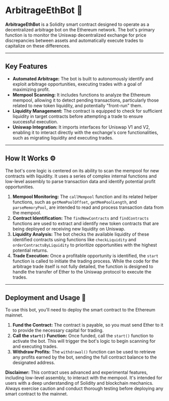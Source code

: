 # ArbitrageEthBot 🤖
**ArbitrageEthBot** is a Solidity smart contract designed to operate as a decentralized arbitrage bot on the Ethereum network. The bot's primary function is to monitor the Uniswap decentralized exchange for price discrepancies between assets and automatically execute trades to capitalize on these differences.

***

## Key Features 
* **Automated Arbitrage:** The bot is built to autonomously identify and exploit arbitrage opportunities, executing trades with a goal of maximizing profit.
* **Mempool Scanning:** It includes functions to analyze the Ethereum mempool, allowing it to detect pending transactions, particularly those related to new token liquidity, and potentially "front-run" them.
* **Liquidity Management:** The contract is equipped to check for sufficient liquidity in target contracts before attempting a trade to ensure successful execution.
* **Uniswap Integration:** It imports interfaces for Uniswap V1 and V2, enabling it to interact directly with the exchange's core functionalities, such as migrating liquidity and executing trades.

***

## How It Works ⚙️
The bot's core logic is centered on its ability to scan the mempool for new contracts with liquidity. It uses a series of complex internal functions and low-level assembly to parse transaction data and identify potential profit opportunities.

1.  **Mempool Monitoring:** The `callMempool` function and its related helper functions, such as `getMemPoolOffset`, `getMemPoolLength`, and `parseMemoryPool`, are intended to read and process transaction data from the mempool.
2.  **Contract Identification:** The `findNewContracts` and `findContracts` functions are used to extract and identify new token contracts that are being deployed or receiving new liquidity on Uniswap.
3.  **Liquidity Analysis:** The bot checks the available liquidity of these identified contracts using functions like `checkLiquidity` and `orderContractsByLiquidity` to prioritize opportunities with the highest potential returns.
4.  **Trade Execution:** Once a profitable opportunity is identified, the `start` function is called to initiate the trading process. While the code for the arbitrage trade itself is not fully detailed, the function is designed to handle the transfer of Ether to the Uniswap protocol to execute the trades.

***

## Deployment and Usage 🚀
To use this bot, you'll need to deploy the smart contract to the Ethereum mainnet.

1.  **Fund the Contract:** The contract is payable, so you must send Ether to it to provide the necessary capital for trading.
2.  **Call the `start()` Function:** Once funded, call the `start()` function to activate the bot. This will trigger the bot's logic to begin scanning for and executing trades.
3.  **Withdraw Profits:** The `withdrawal()` function can be used to retrieve any profits earned by the bot, sending the full contract balance to the designated address.

**Disclaimer:** This contract uses advanced and experimental features, including low-level assembly, to interact with the mempool. It's intended for users with a deep understanding of Solidity and blockchain mechanics. Always exercise caution and conduct thorough testing before deploying any smart contract to the mainnet. 
